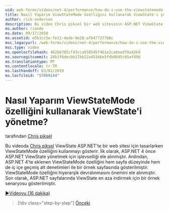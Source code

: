 ```yaml
---
uid: web-forms/videos/net-4/performance/how-do-i-use-the-viewstatemode-property-for-managing-viewstate
title: Nasıl Yaparım ViewStateMode özelliğini kullanarak ViewState'i yönetme? | Microsoft Docs
author: rick-anderson
description: Bu video Chris piksel bir web sitesinin ASP.NET ViewState tasarlarken ViewStateMode özelliğini kullanmayı gösterir.
ms.author: riande
ms.date: 09/17/2010
ms.assetid: e5b1cc5e-fe11-4ede-9e28-af6477277b0c
msc.legacyurl: /web-forms/videos/net-4/performance/how-do-i-use-the-viewstatemode-property-for-managing-viewstate
msc.type: video
ms.openlocfilehash: 462b6705cf43cca930545f461e2ca8eedf0a43b9
ms.sourcegitcommit: 24b1f6decbb17bb22a45166e5fdb0845c65af498
ms.translationtype: MT
ms.contentlocale: tr-TR
ms.lasthandoff: 03/01/2019
ms.locfileid: "57069144"
---
```

<a name="how-do-i-use-the-viewstatemode-property-for-managing-viewstate"></a>Nasıl Yaparım ViewStateMode özelliğini kullanarak ViewState'i yönetme?
====================
tarafından [Chris piksel](https://twitter.com/chrispels)

Bu videoda [Chris piksel](http://www.idevtech.com) ViewState ASP.NET'te bir web sitesi için tasarlarken ViewStateMode özelliğini kullanmayı gösterir. İlk olarak, ASP.NET 4 önce ASP.NET ViewState yönetmek için işlevselliği ele alınmıştır. Ardından, ASP.NET 4'te eklenen ViewStateMode özelliğini hem sayfa düzeyinde hem de iç içe geçmiş alt denetimleri ile bir örnek sayfasında gösterilmiştir. ViewStateMode özelliğini hiyerarşik devralınmasını önemini ele alınmıştır. Son olarak, ASP.NET sayfalarında ViewState en aza indirmek için bir örnek senaryosu gösterilmiştir.

[&#9654;Videoyu (16 dakika)](https://channel9.msdn.com/Blogs/ASP-NET-Site-Videos/how-do-i-use-the-viewstatemode-property-for-managing-viewstate)

> [!div class="step-by-step"]
> [Önceki](aspnet-4-quick-hit-easy-state-compression.md)
